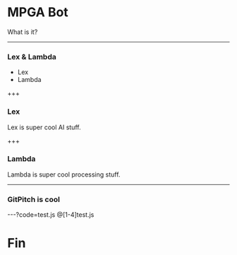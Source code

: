 # MPGA Bot

What is it?

---

### Lex & Lambda

- Lex
- Lambda

+++

### Lex

Lex is super cool AI stuff.

+++

### Lambda

Lambda is super cool processing stuff.

---
### GitPitch is cool
---?code=test.js
@[1-4]test.js


# Fin